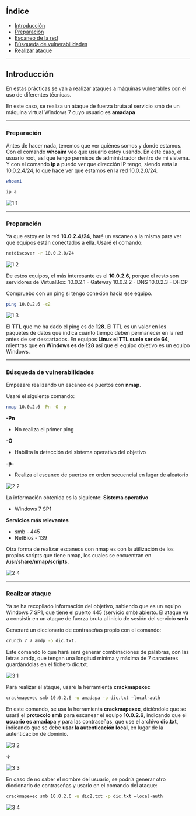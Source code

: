 ## Índice

- [Introducción](#introducción)
- [Preparación](#preparación)
- [Escaneo de la red](#escaneo-de-la-red)
- [Búsqueda de vulnerabilidades](#búsqueda-de-vulnerabilidades)
- [Realizar ataque](#realizar-ataque)

---

## Introducción

En estas prácticas se van a realizar ataques a máquinas vulnerables con el uso de diferentes técnicas.

En este caso, se realiza un ataque de fuerza bruta al servicio smb de un máquina virtual Windows 7 cuyo usuario es **amadapa**

---
### Preparación

Antes de hacer nada, tenemos que ver quiénes somos y donde estamos. 
Con el comando **whoaim** veo que usuario estoy usando. 
En este caso, el usuario root, así que tengo permisos de administrador dentro de mi sistema. 
Y con el comando **ip a** puedo ver que dirección IP tengo, siendo esta la 10.0.2.4/24, lo que hace ver que estamos en la red 10.0.2.0/24.

```bash
whoami
```
```bash
ip a
```

![1 1](https://github.com/user-attachments/assets/817bec57-a180-4718-9867-8a1844598aa2)


---

### Preparación

Ya que estoy en la red **10.0.2.4/24**, haré un escaneo a la misma para ver que equipos están conectados a ella. Usaré el comando:

```bash
netdiscover -r 10.0.2.0/24
```

![1 2](https://github.com/user-attachments/assets/e0b59a04-96ef-4f30-9ed4-67009e6464e6)


De estos equipos, el más interesante es el **10.0.2.6**, porque el resto son servidores de VirtualBox:
10.0.2.1 - Gateway
10.0.2.2 - DNS
10.0.2.3 - DHCP

Compruebo con un ping si tengo conexión hacia ese equipo.

```bash
ping 10.0.2.6 -c2
```

![1 3](https://github.com/user-attachments/assets/8e80bd51-9e55-4968-8b40-75f8a331d831)


El **TTL** que me ha dado el ping es de **128**. 
El TTL es un valor en los paquetes de datos que indica cuánto tiempo deben permanecer en la red antes de ser descartados. 
En equipos **Linux el TTL suele ser de 64**, mientras que **en Windows es de 128** así que el equipo objetivo es un equipo Windows.

---

### Búsqueda de vulnerabilidades

Empezaré realizando un escaneo de puertos con **nmap**.

Usaré el siguiente comando:

```bash
nmap 10.0.2.6 -Pn -O -p-
```

**-Pn**
- No realiza el primer ping

**-O**
- Habilita la detección del sistema operativo del objetivo

**-p-**
- Realiza el escaneo de puertos en orden secuencial en lugar de aleatorio

![2 2](https://github.com/user-attachments/assets/d482d922-70f4-4c6c-acc6-48e25eac6c73)


La información obtenida es la siguiente:
**Sistema operativo** 
- Windows 7 SP1

**Servicios más relevantes**
- smb - 445
- NetBios - 139

Otra forma de realizar escaneos con nmap es con la utilización de los propios scripts que tiene nmap, los cuales se encuentran en **/usr/share/nmap/scripts.**

![2 4](https://github.com/user-attachments/assets/fb7d81d8-b485-4374-9eaa-630f4729b27d)


---

### Realizar ataque

Ya se ha recopilado información del objetivo, sabiendo que es un equipo Windows 7 SP1, que tiene el puerto 445 (servicio smb) abierto.
El ataque va a consistir en un ataque de fuerza bruta al inicio de sesión del servicio **smb**


Generaré un diccionario de contraseñas propio con el comando:
```bash
crunch 7 7 amdp -o dic.txt.
``` 

Este comando lo que hará será generar combinaciones de palabras, con las letras amdp, que tengan una longitud mínima y máxima de 7 caracteres guardándolas en el fichero dic.txt.

![3 1](https://github.com/user-attachments/assets/cf81241e-541c-4d88-8e53-e9fce85ae6ec)


Para realizar el ataque, usaré la herramienta **crackmapexec** 

```bash
crackmapexec smb 10.0.2.6 -u amadapa -p dic.txt –local-auth
```

En este comando, se usa la herramienta **crackmapexec**, diciéndole que se usará el **protocolo smb** para escanear el equipo **10.0.2.6**, indicando que el **usuario es amadapa** y para las contraseñas, que use el archivo **dic.txt**, indicando que se debe **usar la autenticación local**, en lugar de la autenticación de dominio.

![3 2](https://github.com/user-attachments/assets/b88509e8-cbf5-4071-8bb8-0fc95d732e33)


↓

![3 3](https://github.com/user-attachments/assets/0445d2ef-ff62-459d-af04-d7742020f795)


En caso de no saber el nombre del usuario, se podría generar otro diccionario de contraseñas y usarlo en el comando del ataque:

```bash
crackmapexec smb 10.0.2.6 -u dic2.txt -p dic.txt –local-auth
```

![3 4](https://github.com/user-attachments/assets/e5088f40-3f02-4e48-96a6-b62d42aae79b)


